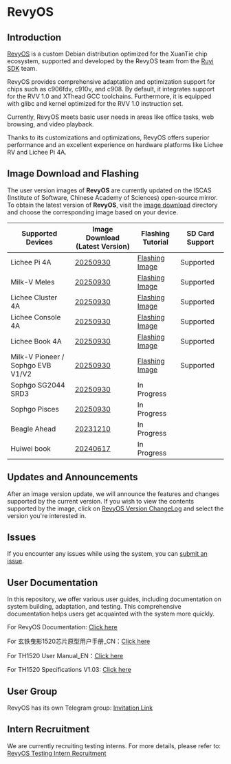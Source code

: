 # RevyOS

## Introduction

[RevyOS](https://github.com/revyos)  is a custom Debian distribution optimized for the XuanTie chip ecosystem, supported and developed by the RevyOS team from the [Ruyi SDK](https://github.com/ruyisdk) team.

RevyOS provides comprehensive adaptation and optimization support for chips such as c906fdv, c910v, and c908. By default, it integrates support for the RVV 1.0 and XThead GCC toolchains. Furthermore, it is equipped with glibc and kernel optimized for the RVV 1.0 instruction set.

Currently, RevyOS meets basic user needs in areas like office tasks, web browsing, and video playback.

Thanks to its customizations and optimizations, RevyOS offers superior performance and an excellent experience on hardware platforms like Lichee RV and Lichee Pi 4A.

## Image Download and Flashing

The user version images of __RevyOS__ are currently updated on the ISCAS (Institute of Software, Chinese Academy of Sciences) open-source mirror. To obtain the latest version of __RevyOS__, visit the [image download](https://mirror.iscas.ac.cn/revyos/extra/images/) directory and choose the corresponding image based on your device.

| Supported Devices | Image Download (Latest Version) | Flashing Tutorial | SD Card Support |
| --- | --- | --- | --- |
| Lichee Pi 4A | [20250930](https://mirror.iscas.ac.cn/revyos/extra/images/lpi4a/20250930/) | [Flashing Image](https://docs.revyos.dev/en/docs/Installation/licheepi4a/) | Supported |
| Milk-V Meles | [20250930](https://mirror.iscas.ac.cn/revyos/extra/images/meles/20250930/) | [Flashing Image](https://docs.revyos.dev/en/docs/Installation/milkv-meles/)  | Supported |
| Lichee Cluster 4A | [20250930](https://mirror.iscas.ac.cn/revyos/extra/images/lpi4a/20250930/) | [Flashing Image](./Installation/licheepi4a.md)  | Supported |
| Lichee Console 4A | [20250930](https://mirror.iscas.ac.cn/revyos/extra/images/lcon4a/20250930/) | [Flashing Image](./Image%20flashing/licheeconsole4a.md)  | Supported |
| Lichee Book 4A | [20250930](https://mirror.iscas.ac.cn/revyos/extra/images/laptop4a/20250930/) | [Flashing Image](./Image%20flashing/licheebook.md)  | Supported |
| Milk-V Pioneer / Sophgo EVB V1/V2  | [20250930](https://mirror.iscas.ac.cn/revyos/extra/images/sg2042/20250930/) | [Flashing Image](https://docs.revyos.dev/en/docs/Installation/milkv-pioneer/)  | Supported |
| Sophgo SG2044 SRD3 | [20250930](https://mirror.iscas.ac.cn/revyos/extra/images/sg2044/20250930/) | In Progress  |  |
| Sophgo Pisces | [20250930](https://mirror.iscas.ac.cn/revyos/extra/images/sg2042/20250930/) | In Progress  |  |
| Beagle Ahead | [20231210](https://mirror.iscas.ac.cn/revyos/extra/images/beagle/20231210/) | In Progress  |  |
| Huiwei book | [20240617](https://mirror.iscas.ac.cn/revyos/extra/images/huiwei/test/20240617/) | In Progress  |  |

## Updates and Announcements

After an image version update, we will announce the features and changes supported by the current version. If you wish to view the contents supported by the image, click on [RevyOS Version ChangeLog](https://docs.revyos.dev/en/changelog/changelog-index/) and select the version you're interested in.

## Issues

If you encounter any issues while using the system, you can [submit an issue](https://github.com/revyos/revyos/issues).

## User Documentation

In this repository, we offer various user guides, including documentation on system building, adaptation, and testing. This comprehensive documentation helps users get acquainted with the system more quickly.

For RevyOS Documentation: [Click here](https://docs.revyos.dev/en/)

For 玄铁曳影1520芯片原型用户手册_CN：[Click here](https://www.xrvm.cn/community/download?id=4344198194863869952)

For TH1520 User Manual_EN：[Click here](https://occ-intl-prod.oss-ap-southeast-1.aliyuncs.com/resource//1698839996662/TH1520%20User%20Manual%20(1).zip)

For TH1520 Specifications V1.03: [Click here](https://occ-oss-prod.oss-cn-hangzhou.aliyuncs.com/resource/889768/1698042403122/%E6%9B%B3%E5%BD%B11520%E8%A7%84%E6%A0%BC%E4%B9%A6V1.03.pdf)

## User Group

RevyOS has its own Telegram group: [Invitation Link](https://t.me/+Pi6px22-OsUxM2M1)

## Intern Recruitment

We are currently recruiting testing interns. For more details, please refer to: [RevyOS Testing Intern Recruitment](https://github.com/plctlab/weloveinterns/blob/master/open-internships.md#j143-revyos%E5%B0%8F%E9%98%9F%E6%B5%8B%E8%AF%95%E5%AE%9E%E4%B9%A0%E7%94%9F20241111%E5%BC%80%E6%94%BE100%E5%90%8D)
